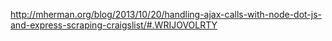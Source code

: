 http://mherman.org/blog/2013/10/20/handling-ajax-calls-with-node-dot-js-and-express-scraping-craigslist/#.WRIJOVOLRTY
